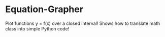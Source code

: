 # Equation-Grapher
Plot functions y = f(x) over a closed interval!
Shows how to translate math class into simple Python code!
